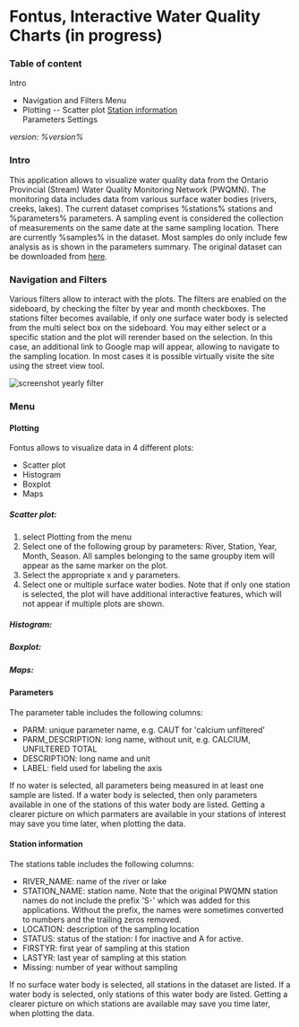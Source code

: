 # Fontus, Interactive Water Quality Charts (in  progress)



### Table of content
Intro
- Navigation and Filters
Menu
- Plotting
-- Scatter plot
[Station information](#Station-information)  
Parameters
Settings

*version: %version%*
### Intro 
This application allows to visualize water quality data from the Ontario Provincial (Stream) Water Quality Monitoring Network (PWQMN). The monitoring data includes data from various surface water bodies (rivers, creeks, lakes). The current dataset comprises %stations% stations and %parameters% parameters. A sampling event is considered the collection of measurements on the same date at the same sampling location. There are currently %samples% in the dataset. Most samples do only include few analysis as is shown in the parameters summary. The original dataset can be downloaded from [here](https://www.ontario.ca/data/provincial-stream-water-quality-monitoring-network "download data").

### Navigation and Filters
Various filters allow to interact with the plots. The filters are enabled on the sideboard, by checking the filter by year and month checkboxes. The stations filter becomes available, if only one surface water body is selected from the multi select box on the sideboard. You may either select <all stations> or a specific station and the plot will rerender based on the selection. In this case, an additional link to Google map will appear, allowing to navigate to the sampling location. In most cases it is possible virtually visite the site using the street view tool.

![screenshot yearly filter](https://github.com/lcalmbach/pwqmn/raw/master/static/images/scatter_filter_year.png)

### Menu 
#### Plotting
Fontus allows to visualize data in 4 different plots:
* Scatter plot
* Histogram
* Boxplot
* Maps

##### Scatter plot:
1. select Plotting from the menu
2. Select one of the following group by parameters: River, Station, Year, Month, Season. All samples belonging to the same groupby item will appear as the same marker on the plot. 
3. Select the appropriate x and y parameters.
4. Select one or multiple surface water bodies. Note that if only one station is selected, the plot will have additional interactive features, which will not appear if multiple plots are shown.

##### Histogram:
##### Boxplot:
##### Maps:

#### Parameters
The parameter table includes the following columns: 
* PARM: unique parameter name, e.g. CAUT for 'calcium unfiltered'
* PARM_DESCRIPTION: long name, without unit, e.g. CALCIUM, UNFILTERED TOTAL
* DESCRIPTION: long name and unit
* LABEL: field used for labeling the axis

If no water is selected, all parameters being measured in at least one sample are listed. If a water body is selected, then only parameters available in one of the stations of this water body are listed. Getting a clearer picture on which parmaters are available in your stations of interest may save you time later, when plotting the data.

#### Station information
The stations table includes the following columns: 
* RIVER_NAME:   name of the river or lake
* STATION_NAME: station name. Note that the original PWQMN station names do not include the prefix 'S-' which was added for this applications. Without the prefix, the names were sometimes converted to numbers and the trailing zeros removed.
* LOCATION: description of the sampling location
* STATUS: status of the station: I for inactive and A for active.
* FIRSTYR: first year of sampling at this station
* LASTYR: last year of sampling at this station
* Missing: number of year without sampling

If no surface water body is selected, all stations in the dataset are listed. If a water body is selected, only stations of this water body are listed. Getting a clearer picture on which stations are available may save you time later, when plotting the data.



